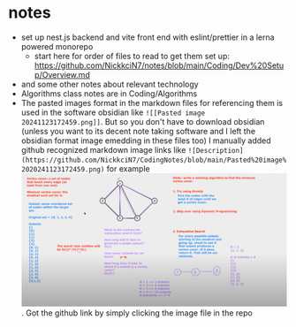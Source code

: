 # notes
- set up nest.js backend and vite front end with eslint/prettier in a lerna powered monorepo
  - start here for order of files to read to get them set up: https://github.com/NickkciN7/notes/blob/main/Coding/Dev%20Setup/Overview.md
- and some other notes about relevant technology
- Algorithms class notes are in Coding/Algorithms
- The pasted images format in the markdown files for referencing them is used in the software obsidian like `![[Pasted image 20241123172459.png]]`. But so you don't have to download obsidian (unless you want to its decent note taking software and I left the obsidian format image emedding in these files too) I manually added github recognized markdown image links like `![Description](https://github.com/NickkciN7/CodingNotes/blob/main/Pasted%20image%2020241123172459.png)` for example ![Description](https://github.com/NickkciN7/CodingNotes/blob/main/Pasted%20image%2020241123172459.png). Got the github link by simply clicking the image file in the repo
